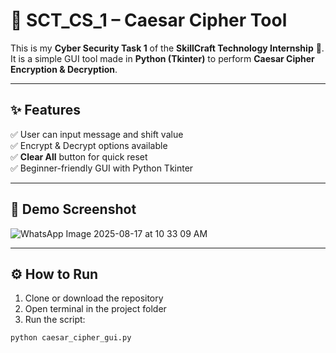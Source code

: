 # 🔐 SCT_CS_1 – Caesar Cipher Tool  

This is my **Cyber Security Task 1** of the **SkillCraft Technology Internship** 🚀.  
It is a simple GUI tool made in **Python (Tkinter)** to perform **Caesar Cipher Encryption & Decryption**.  

---

## ✨ Features
✅ User can input message and shift value  
✅ Encrypt & Decrypt options available  
✅ **Clear All** button for quick reset  
✅ Beginner-friendly GUI with Python Tkinter  

---

## 📸 Demo Screenshot
![WhatsApp Image 2025-08-17 at 10 33 09 AM](https://github.com/user-attachments/assets/f1b4467a-80a2-4b35-a113-08857eb4146d)


---

## ⚙️ How to Run
1. Clone or download the repository  
2. Open terminal in the project folder  
3. Run the script:
```bash
python caesar_cipher_gui.py
